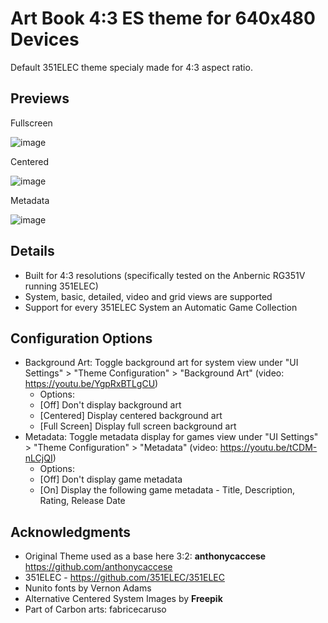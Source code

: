 # Art Book 4:3 ES theme for 640x480 Devices
Default 351ELEC theme specialy made for 4:3 aspect ratio.

## Previews
Fullscreen

![image](https://user-images.githubusercontent.com/77732736/130350546-9ae276e6-cd8e-46e9-9202-a315c5c93485.png)

Centered

![image](https://user-images.githubusercontent.com/77732736/130350573-9c687e34-54d9-4cf0-9170-4d2a0d885fd7.png)

Metadata

![image](https://user-images.githubusercontent.com/77732736/130350612-fb8a77a1-36ff-458a-8c5a-deb9c99924ee.png)

## Details

- Built for 4:3 resolutions (specifically tested on the Anbernic RG351V running 351ELEC) 
- System, basic, detailed, video and grid views are supported
- Support for every 351ELEC System an Automatic Game Collection


## Configuration Options

- Background Art: Toggle background art for system view under "UI Settings" > "Theme Configuration" > "Background Art" (video: https://youtu.be/YgpRxBTLgCU)
  - Options:
  - [Off] Don't display background art
  - [Centered] Display centered background art
  - [Full Screen] Display full screen background art
- Metadata: Toggle metadata display for games view under "UI Settings" > "Theme Configuration" > "Metadata" (video: https://youtu.be/tCDM-nLCjQI)
  - Options:
  - [Off] Don't display game metadata
  - [On] Display the following game metadata - Title, Description, Rating, Release Date


## Acknowledgments
- Original Theme used as a base here 3:2: **anthonycaccese** https://github.com/anthonycaccese
- 351ELEC - https://github.com/351ELEC/351ELEC
- Nunito fonts by Vernon Adams
- Alternative Centered System Images by **Freepik** 
- Part of Carbon arts: fabricecaruso 
